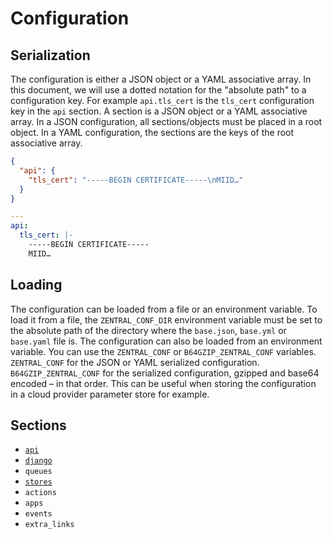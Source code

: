 # Configuration

## Serialization

The configuration is either a JSON object or a YAML associative array. In this document, we will use a dotted notation for the "absolute path" to a configuration key. For example `api.tls_cert` is the `tls_cert` configuration key in the `api` section. A section is a JSON object or a YAML associative array. In a JSON configuration, all sections/objects must be placed in a root object. In a YAML configuration, the sections are the keys of the root associative array.

```json
{
  "api": {
    "tls_cert": "-----BEGIN CERTIFICATE-----\nMIID…"
  }
}
```

```yaml
---
api:
  tls_cert: |-
    -----BEGIN CERTIFICATE-----
    MIID…
```

## Loading

The configuration can be loaded from a file or an environment variable. To load it from a file, the `ZENTRAL_CONF_DIR` environment variable must be set to the absolute path of the directory where the `base.json`, `base.yml` or `base.yaml` file is. The configuration can also be loaded from an environment variable. You can use the `ZENTRAL_CONF` or `B64GZIP_ZENTRAL_CONF` variables. `ZENTRAL_CONF` for the JSON or YAML serialized configuration. `B64GZIP_ZENTRAL_CONF` for the serialized configuration, gzipped and base64 encoded – in that order. This can be useful when storing the configuration in a cloud provider parameter store for example.

## Sections

 * [`api`](api/)
 * [`django`](django/)
 * `queues`
 * [`stores`](stores/)
 * `actions`
 * `apps`
 * `events`
 * `extra_links`
